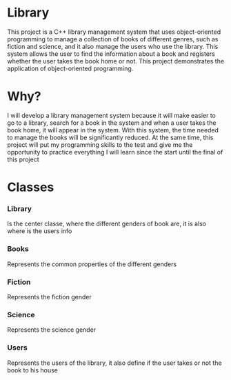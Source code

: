# Library
This project is a C++ library management system that uses object-oriented programming to manage a collection of books of different genres, such as fiction and science, and it also manage the users who use the library. This system allows the user to find the information about a book and registers whether the user takes the book home or not. This project demonstrates the application of object-oriented programming.
# Why?
I will develop a library management system because it will make easier to go to a library, search for a book in the system and when a user takes the book home, it will appear in the system. With this system, the time needed to manage the books will be significantly reduced. At the same time, this project will put my programming skills to the test and give me the opportunity to practice everything I will learn since the start until the final of this project 
# Classes
### Library
Is the center classe, where the different genders of book are, it is also where is the users info
### Books
Represents the common properties of the different genders
### Fiction
Represents the fiction gender
### Science
Represents the science gender
### Users
Represents the users of the library, it also define if the user takes or not the book to his house

